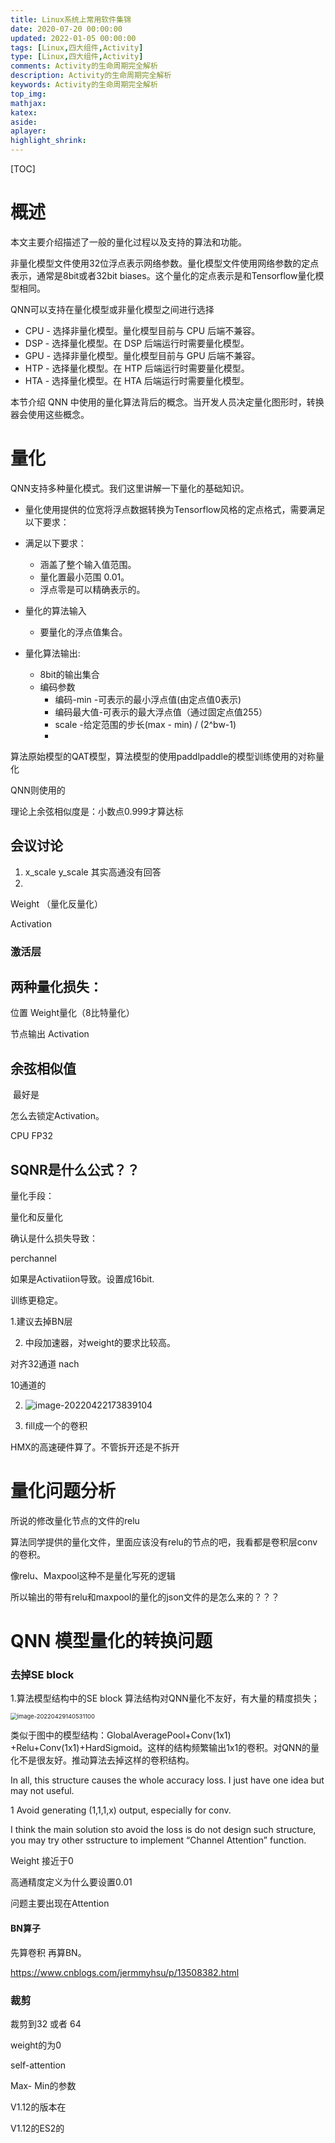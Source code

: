 ```yaml
---
title: Linux系统上常用软件集锦
date: 2020-07-20 00:00:00
updated: 2022-01-05 00:00:00
tags: [Linux,四大组件,Activity]
type: [Linux,四大组件,Activity]
comments: Activity的生命周期完全解析
description: Activity的生命周期完全解析
keywords: Activity的生命周期完全解析
top_img:
mathjax:
katex:
aside:
aplayer:
highlight_shrink:
---
```


[TOC]

# 概述

本文主要介绍描述了一般的量化过程以及支持的算法和功能。

非量化模型文件使用32位浮点表示网络参数。量化模型文件使用网络参数的定点表示，通常是8bit或者32bit biases。这个量化的定点表示是和Tensorflow量化模型相同。

QNN可以支持在量化模型或非量化模型之间进行选择

- CPU - 选择非量化模型。量化模型目前与 CPU 后端不兼容。
- DSP - 选择量化模型。在 DSP 后端运行时需要量化模型。
- GPU - 选择非量化模型。量化模型目前与 GPU 后端不兼容。
- HTP - 选择量化模型。在 HTP 后端运行时需要量化模型。
- HTA - 选择量化模型。在 HTA 后端运行时需要量化模型。

本节介绍 QNN 中使用的量化算法背后的概念。当开发人员决定量化图形时，转换器会使用这些概念。



# 量化

QNN支持多种量化模式。我们这里讲解一下量化的基础知识。

- 量化使用提供的位宽将浮点数据转换为Tensorflow风格的定点格式，需要满足以下要求：
- 满足以下要求：
  - 涵盖了整个输入值范围。
  - 量化置最小范围 0.01。
  - 浮点零是可以精确表示的。
- 量化的算法输入
  - 要量化的浮点值集合。

- 量化算法输出:
  - 8bit的输出集合
  - 编码参数
    - 编码-min -可表示的最小浮点值(由定点值0表示)
    - 编码最大值-可表示的最大浮点值（通过固定点值255）
    - scale -给定范围的步长(max - min) / (2^bw-1)
    - 



算法原始模型的QAT模型，算法模型的使用paddlpaddle的模型训练使用的对称量化

QNN则使用的



理论上余弦相似度是：小数点0.999才算达标











## 会议讨论

1. x_scale   y_scale  其实高通没有回答
2. 





Weight  （量化反量化）

Activation









### 激活层









## 两种量化损失：

位置 Weight量化（8比特量化）



节点输出 Activation













## 余弦相似值

​	最好是







怎么去锁定Activation。 

CPU FP32





## SQNR是什么公式？？











量化手段：







量化和反量化





确认是什么损失导致：

perchannel



如果是Activatiion导致。设置成16bit.





训练更稳定。



1.建议去掉BN层

2. 中段加速器，对weight的要求比较高。

对齐32通道  nach

10通道的

2. ![image-20220422173839104](images/image-20220422173839104.png)

1. fill成一个的卷积





HMX的高速硬件算了。不管拆开还是不拆开







# 量化问题分析





所说的修改量化节点的文件的relu

算法同学提供的量化文件，里面应该没有relu的节点的吧，我看都是卷积层conv的卷积。

像relu、Maxpool这种不是量化写死的逻辑



所以输出的带有relu和maxpool的量化的json文件的是怎么来的？？？













# QNN 模型量化的转换问题

### 去掉SE block

1.算法模型结构中的SE block 算法结构对QNN量化不友好，有大量的精度损失；

<img src="images/image-20220429140531100.png" alt="image-20220429140531100" style="zoom:67%;" />

类似于图中的模型结构：GlobalAveragePool+Conv(1x1) +Relu+Conv(1x1)+HardSigmoid。这样的结构频繁输出1x1的卷积。对QNN的量化不是很友好。推动算法去掉这样的卷积结构。

In all, this structure causes the whole accuracy loss. I just have one idea but may not useful.

1 Avoid generating (1,1,1,x) output, especially for conv.

I think the main solution sto avoid the loss is do not design such structure, you may try other sstructure to implement “Channel Attention” function. 







Weight 接近于0

高通精度定义为什么要设置0.01



问题主要出现在Attention



#### BN算子

先算卷积   再算BN。





https://www.cnblogs.com/jermmyhsu/p/13508382.html

 



### 裁剪

裁剪到32 或者 64



weight的为0

self-attention



Max- Min的参数



V1.12的版本在

V1.12的ES2的







